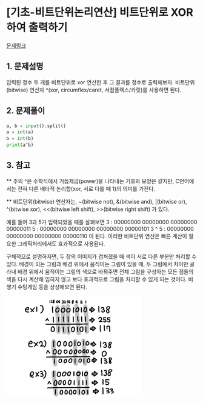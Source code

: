 # [기초-비트단위논리연산] 비트단위로 XOR 하여 출력하기

[문제링크](https://codeup.kr/problem.php?id=6062)



## 1. 문제설명

입력된 정수 두 개를 비트단위로 xor 연산한 후 그 결과를 정수로 출력해보자.
비트단위(bitwise) 연산자 ^(xor, circumflex/caret, 서컴플렉스/카릿)를 사용하면 된다.




## 2. 문제풀이

```python
a, b = input().split()
a = int(a)
b = int(b)
print(a^b)
```



## 3. 참고

** 주의 ^은 수학식에서 거듭제곱(power)을 나타내는 기호와 모양은 같지만,
C언어에서는 전혀 다른 배타적 논리합(xor, 서로 다를 때 1)의 의미를 가진다.

** 비트단위(bitwise) 연산자는,
~(bitwise not), &(bitwise and), |(bitwise or), ^(bitwise xor),
<<(bitwise left shift), >>(bitwise right shift)
가 있다.

예를 들어 3과 5가 입력되었을 때를 살펴보면
3    : 00000000 00000000 00000000 00000011
5    : 00000000 00000000 00000000 00000101
3 ^ 5 : 00000000 00000000 00000000 00000110
이 된다.
이러한 비트단위 연산은 빠른 계산이 필요한 그래픽처리에서도 효과적으로 사용된다.

구체적으로 설명하자면,
두 장의 이미지가 겹쳐졌을 때 색이 서로 다른 부분만 처리할 수 있다.
배경이 되는 그림과 배경 위에서 움직이는 그림이 있을 때,
두 그림에서 차이만 골라내 배경 위에서 움직이는 그림의 색으로 바꿔주면
전체 그림을 구성하는 모든 점들의 색을 다시 계산해 입히지 않고
보다 효과적으로 그림을 처리할 수 있게 되는 것이다.
비행기 슈팅게임 등을 상상해보면 된다.

![[ETC]_6062](../image/[ETC]_6062.png)
